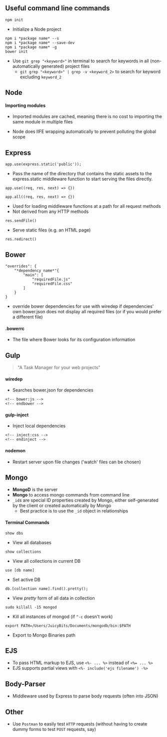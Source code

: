 ## Useful command line commands
`npm init`  
- Initialize a Node project

`npm i *package name* --s`  
`npm i *package name* --save-dev`  
`npm i *package name* -g`  
`bower init`  

- Use `git grep "<keyword>"` in terminal to search for keywords in all (non-automatically generated) project files
  - `git grep "<keyword>" | grep -v <keyword_2>` to search for keyword excluding `keyword_2`

## Node
#### Importing modules
- Imported modules are cached, meaning there is no cost to importing the same module in multiple files

- Node does IIFE wrapping automatically to prevent polluting the global scope

##  Express
`app.use(express.static('public'));`
- Pass the name of the directory that contains the static assets to the express.static middleware function to start serving the files directly.

`app.use((req, res, next) => {})`  

`app.all((req, res, next) => {})`  
- Used for loading middleware functions at a path for all request methods
- Not derived from any HTTP methods  

`res.sendFile()`  
- Serve static files (e.g. an HTML page)

`res.redirect()`

## Bower
```
"overrides": {
    "*dependency name*"{
        "main": [
            "requiredFile.js"
            "requiredFile.css"
        ]
    }
}
```
- override bower dependencies for use with wiredep if dependencies' own bower.json does not display all required files (or if you would prefer a different file)


#### .bowerrc
- The file where Bower looks for its configuration information

## Gulp
> "A Task Manager for your web projects"

#### wiredep
- Searches bower.json for dependencies  
```
<!-- bower:js -->  
<!-- endbower -->
```

#### gulp-inject
- Inject local dependencies
```
<!-- inject:css -->  
<!-- endinject -->
```

#### nodemon
- Restart server upon file changes ('watch' files can be chosen)

## Mongo
- **MongoD** is the server
- **Mongo** to access mongo commands from command line  
- `_id`s are special ID properties created by Mongo, either self-generated by the client or created automatically by Mongo
    - Best practice is to use the `_id` object in relationships
#### Terminal Commands
`show dbs`
- View all databases  

`show collections`
- View all collections in current DB  

`use [db name]`
- Set active DB  

`db.[collection name].find().pretty();`
- View *pretty* form of all data in collection

`sudo killall -15 mongod`
- Kill all instances of mongod (if `^-c` doesn't work)

`export PATH=/Users/JuicyBits/Documents/mongodb/bin:$PATH`
- Export to Mongo Binaries path

## EJS
- To pass HTML markup to EJS, use `<%- ... %>` instead of `<%= ... %>`
- EJS supports partial views with `<%- include('ejs filename') -%>`

## Body-Parser
- Middleware used by Express to parse body requests (often into JSON)

## Other

- Use `Postman` to easily test `HTTP` requests (without having to create dummy forms to test `POST` requests, say)
